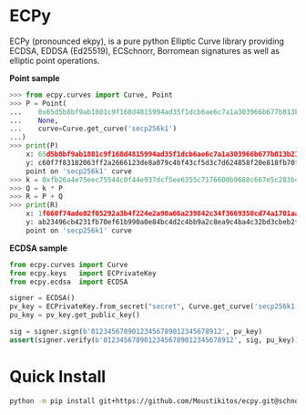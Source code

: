 # ECPy

ECPy (pronounced ekpy), is a pure python Elliptic Curve library
providing ECDSA, EDDSA (Ed25519), ECSchnorr, Borromean signatures as well as 
elliptic point operations.

**Point sample**

```python
>>> from ecpy.curves import Curve, Point
>>> P = Point(
...    0x65d5b8bf9ab1801c9f168d4815994ad35f1dcb6ae6c7a1a303966b677b813b21,
...    None,
...    curve=Curve.get_curve('secp256k1')
...)
>>> print(P)
    x: 65d5b8bf9ab1801c9f168d4815994ad35f1dcb6ae6c7a1a303966b677b813b21
    y: c60f7f83182063ff2a2666123de8a079c4bf43cf5d3c7d624858f20e818fb70f
    point on 'secp256k1' curve
>>> k = 0xfb26a4e75eec75544c0f44e937dcf5ee6355c7176600b9688c667e5c283b43c5
>>> Q = k * P
>>> R = P + Q
>>> print(R)
    x: 1f660f74ade02f05292a3b4f224e2a90a66a239842c34f3669350cd74a1701aa
    y: ab23496cb4231fb70ef61b990a0e84bc4d2c4bb9a2c8ea9c4ba4c32bd3cbeb2f
    point on 'secp256k1' curve
```

**ECDSA sample**

```python
from ecpy.curves import Curve
from ecpy.keys   import ECPrivateKey
from ecpy.ecdsa  import ECDSA

signer = ECDSA()
pv_key = ECPrivateKey.from_secret("secret", Curve.get_curve('secp256k1'))
pu_key = pv_key.get_public_key()

sig = signer.sign(b'01234567890123456789012345678912', pv_key)
assert(signer.verify(b'01234567890123456789012345678912', sig, pu_key))
```

# Quick Install

```bash
python -m pip install git+https://github.com/Moustikitos/ecpy.git@schnorr-rfc6979
```
